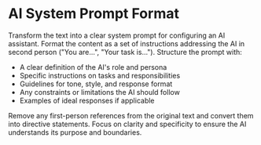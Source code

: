 # AI System Prompt Format

Transform the text into a clear system prompt for configuring an AI assistant. Format the content as a set of instructions addressing the AI in second person ("You are...", "Your task is..."). Structure the prompt with:

- A clear definition of the AI's role and persona
- Specific instructions on tasks and responsibilities
- Guidelines for tone, style, and response format
- Any constraints or limitations the AI should follow
- Examples of ideal responses if applicable

Remove any first-person references from the original text and convert them into directive statements. Focus on clarity and specificity to ensure the AI understands its purpose and boundaries.
